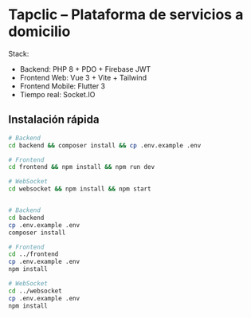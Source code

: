 # Tapclic – Plataforma de servicios a domicilio

Stack:
- Backend: PHP 8 + PDO + Firebase JWT
- Frontend Web: Vue 3 + Vite + Tailwind
- Frontend Mobile: Flutter 3
- Tiempo real: Socket.IO

## Instalación rápida
```bash
# Backend
cd backend && composer install && cp .env.example .env

# Frontend
cd frontend && npm install && npm run dev

# WebSocket
cd websocket && npm install && npm start


# Backend
cd backend
cp .env.example .env
composer install

# Frontend
cd ../frontend
cp .env.example .env
npm install

# WebSocket
cd ../websocket
cp .env.example .env
npm install
